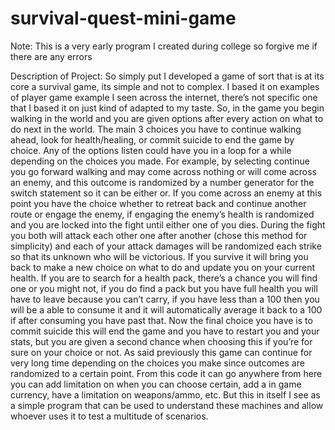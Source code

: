 # survival-quest-mini-game

Note: This is a very early program I created during college so forgive me if there are any errors

Description of Project:
So simply put I developed a game of sort that is at its core a survival game, its simple and
not to complex. I based it on examples of player game example I seen across the internet, there’s not specific one that I based it on just kind of adapted to my taste. So, in the game you begin walking in the world and you are given options after every action on what to do next in the world. The main 3 choices you have to continue walking ahead, look for health/healing, or commit suicide to end the game by choice. Any of the options listen could have you in a loop for a while depending on the choices you made. For example, by selecting continue you go forward walking and may come across nothing or will come across an enemy, and this outcome is randomized by a number generator for the switch statement so it can be either or. If you come across an enemy at this point you have the choice whether to retreat back and continue another route or engage the enemy, if engaging the enemy’s health is randomized and you are locked into the fight until either one of you dies. During the fight you both will attack each other one after another (chose this method for simplicity) and each of your attack damages will be randomized each strike so that its unknown who will be victorious. If you survive it will bring you back to make a new choice on what to do and update you on your current health. If you are to search for a health pack, there’s a chance you will find one or you might not, if you do find a pack but you have full health you will have to leave because you can’t carry, if you have less than a 100 then you will be a able to consume it and it will automatically average it back to a 100 if after consuming you have past that. Now the final choice you have is to commit suicide this will end the game and you have to
restart you and your stats, but you are given a second chance when choosing this if you’re for sure on your choice or not. As said previously this game can continue for very long time depending on the choices you make since outcomes are randomized to a certain point. From this code it can go anywhere from here you can add limitation on when you can choose certain, add a in game currency, have a limitation on weapons/ammo, etc. But this in itself I see as a simple program that can be used to understand these machines and allow whoever uses it to test a multitude of scenarios.
